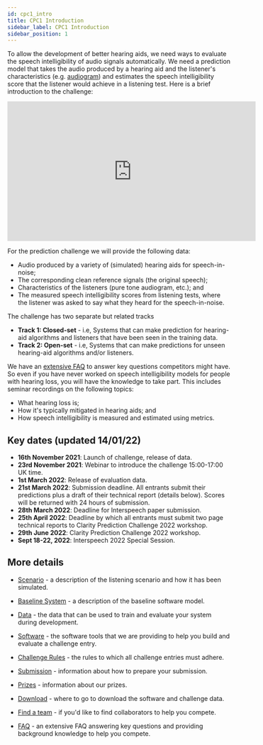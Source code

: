 ```yaml
---
id: cpc1_intro
title: CPC1 Introduction
sidebar_label: CPC1 Introduction
sidebar_position: 1
---
```


<!-- import { TwitterTimelineEmbed } from "react-twitter-embed"; -->

To allow the development of better hearing aids, we need ways to evaluate the speech intelligibility of audio signals automatically. We need a prediction model that takes the audio produced by a hearing aid and the listener's characteristics (e.g. [audiogram](https://www.hear-it.org/Audiogram-)) and estimates the speech intelligibility score that the listener would achieve in a listening test. Here is a brief introduction to the challenge:

<iframe width="560" height="315" src="https://www.youtube.com/embed/9DY2VOeRU0s" title="YouTube video player" frameborder="0" allow="accelerometer; autoplay; clipboard-write; encrypted-media; gyroscope; picture-in-picture" allowfullscreen></iframe>

For the prediction challenge we will provide the following data:
- Audio produced by a variety of (simulated) hearing aids for speech-in-noise;
- The corresponding clean reference signals (the original speech);
- Characteristics of the listeners (pure tone audiogram, etc.); and
- The measured speech intelligibility scores from listening tests, where the listener was asked to say what they heard for the speech-in-noise.

The challenge has two separate but related tracks

- <b>Track 1: Closed-set</b> - i.e, Systems that can make prediction for hearing-aid algorithms and listeners that have been seen in the training data. 
- <b>Track 2: Open-set</b> - i.e, Systems that can make predictions for unseen hearing-aid algorithms and/or listeners. 

We have an [extensive FAQ](./cpc1_faq) to answer key questions competitors might have. So even if you have never worked on speech intelligibility models for people with hearing loss, you will have the knowledge to take part. This includes seminar recordings on the following topics:
- What hearing loss is;
- How it's typically mitigated in hearing aids; and
- How speech intelligibility is measured and estimated using metrics.

## Key dates (updated 14/01/22)

- **16th November 2021**: Launch of challenge, release of data. 
- **23rd November 2021**: Webinar to introduce the challenge 15:00-17:00 UK time.
- **1st March 2022**: Release of evaluation data.
- **21st March 2022**: Submission deadline. All entrants submit their predictions plus a draft of their technical report (details below). Scores will be returned with 24 hours of submission.
- **28th March 2022**: Deadline for Interspeech paper submission.
- **25th April 2022**: Deadline by which all entrants must submit two page technical reports to Clarity Prediction Challenge 2022 workshop.
- **29th June 2022**: Clarity Prediction Challenge 2022 workshop.
- **Sept 18-22, 2022**: Interspeech 2022 Special Session.

## More details

- [Scenario](./cpc1_scenario) - a description of the listening scenario and how it has been simulated.
  
- [Baseline System](./cpc1_baseline) - a description of the baseline software model.
  
- [Data](./cpc1_data) - the data that can be used to train and evaluate your system during development.
  
- [Software](./cpc1_software) - the software tools that we are providing to help you build and evaluate a challenge entry.

- [Challenge Rules](./cpc1_rules) - the rules to which all challenge entries must adhere.
  
- [Submission](./cpc1_submission) - information about how to prepare your submission.

- [Prizes](./cpc1_prizes) - information about our prizes.

- [Download](./cpc1_download) - where to go to download the software and challenge data.

- [Find a team](../cec2/cec2_find_a_team) - if you'd like to find collaborators to help you compete.

- [FAQ](./cpc1_faq) - an extensive FAQ answering key questions and providing background knowledge to help you compete.


